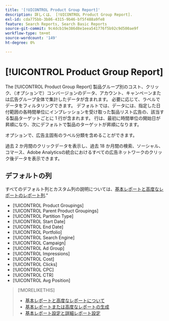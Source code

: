 ```yaml
---
title: '[!UICONTROL Product Group Report]'
description: 詳しくは、 [!UICONTROL Product Group Report].
exl-id: cda775bb-3b86-4315-9b46-bf5f488a9fe8
feature: Search Reports, Search Basic Reports
source-git-commit: 9c4dcb19e386d8e1eea541776f5b92c9d500ae9f
workflow-type: tm+mt
source-wordcount: '149'
ht-degree: 0%

---
```


# [!UICONTROL Product Group Report]

The [!UICONTROL Product Group Report] 製品グループ別のコスト、クリック、（オプションで）コンバージョンのデータ、アカウント、キャンペーンまたは広告グループ全体で集計したデータが含まれます。 必要に応じて、ラベルでデータをフィルタリングできます。 デフォルトでは、データには、指定した日付範囲の各時間単位にインプレッションを受け取った製品リスト広告の、該当する製品ターゲットごとに 1 行が含まれます。 行は、最初に時間単位の開始日が昇順になり、次にデフォルトで製品のターゲットが昇順になります。

オプションで、広告主固有のラベル分類を含めることができます。

過去 2 か月間のクリックデータを表示し、過去 18 か月間の検索、ソーシャル、コマース、Adobe Analyticsの統合におけるすべての広告ネットワークのクリック後データを表示できます。

## デフォルトの列

すべてのデフォルト列とカスタム列の説明については、[基本レポートと高度なレポートのレポート列](basic-advanced-report-columns.md).&quot;

* [!UICONTROL Product Groupings]
* [!UICONTROL Parent Product Groupings]
* [!UICONTROL Partition Type]
* [!UICONTROL Start Date]
* [!UICONTROL End Date]
* [!UICONTROL Portfolio]
* [!UICONTROL Search Engine]
* [!UICONTROL Campaign]
* [!UICONTROL Ad Group]
* [!UICONTROL Impressions]
* [!UICONTROL Cost]
* [!UICONTROL Clicks]
* [!UICONTROL CPC]
* [!UICONTROL CTR]
* [!UICONTROL Avg Position]

>[!MORELIKETHIS]
>
>* [基本レポートと高度なレポートについて](basic-advanced-report-about.md)
>* [基本レポートまたは高度なレポートの生成](basic-advanced-report-generate.md)
>* [基本レポート設定と詳細レポート設定](basic-advanced-report-settings.md)
